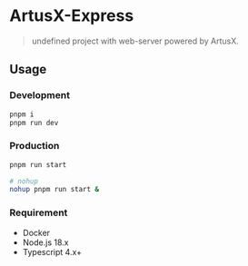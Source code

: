 # ArtusX-Express

> undefined project with web-server powered by ArtusX.

## Usage

### Development

```bash
pnpm i
pnpm run dev
```

### Production

```bash
pnpm run start

# nohup
nohup pnpm run start &
```

### Requirement

- Docker
- Node.js 18.x
- Typescript 4.x+
